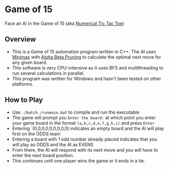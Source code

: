 # Game of 15
Face an AI in the Game of 15 (aka [Numerical Tic Tac Toe](https://mathequalslove.net/numerical-tic-tac-toe/))
## Overview
- This is a Game of 15 automation program written in C++. The AI uses [Minimax](https://en.wikipedia.org/wiki/Minimax) with [Alpha Beta Pruning](https://en.wikipedia.org/wiki/Alpha%E2%80%93beta_pruning) to calculate the optimal next move for any given board.
- This software is very CPU-intensive as it uses BFS and multithreading to run several calculations in parallel.
- This program was written for Windows and hasn't been tested on other platforms.
## How to Play
- Use `./batch./runmain.bat` to compile and run the executable
- The game will prompt you `Enter the board:` at which point you enter your game board in the format `(a,b,c,d,e,f,g,h,i)` and press `Enter`
- Entering `(0,0,0,0,0,0,0,0,0) indicates an empty board and the AI will play first on the ODDS team
- Entering a board with 1 odd number already placed indicates that you will play as ODDS and the AI as EVENS
- From there, the AI will respond with its next move and you will have to enter the next board position.
- This continues until one player wins the game or it ends in a tie.
